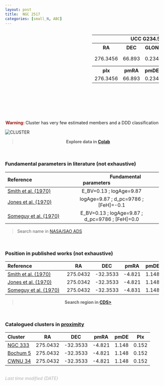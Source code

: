 ```yaml
---
layout: post
title:  NGC 2517
categories: [small_N, ABC]
---
```


<!-- include Aladin Lite CSS file in the head section of your page -->
<link rel="stylesheet" href="https://aladin.u-strasbg.fr/AladinLite/api/v2/latest/aladin.min.css" />
<!-- you can skip the following line if your page already integrates the jQuery library -->
<script type="text/javascript" src="https://code.jquery.com/jquery-1.12.1.min.js" charset="utf-8"></script>
<!-- Aladin Lite CS -->


<div style="display: flex; justify-content: space-between;">
   <div style="text-align: center;">
      <!-- Left block -->
      <!-- Aladin Lite viewer -->
      <div id="aladin-lite-div" align="left" style="width:285px;height:250px;"></div>
      <script type="text/javascript" src="https://aladin.u-strasbg.fr/AladinLite/api/v2/latest/aladin.min.js" charset="utf-8"></script>
      <script type="text/javascript">var aladin = A.aladin('#aladin-lite-div', {survey: "P/DSS2/color", fov:0.5, target: "ngc 2516"});</script>
   </div>
   <!-- Aladin Lite viewer -->
   <!-- Left block -->
   <!-- Right block -->
   <table style="text-align: center;">
      <!-- Row 0 (title) -->
      <tr>
         <td align="center" colspan="5"><b>&nbsp;&nbsp;&nbsp;&nbsp;&nbsp;&nbsp;&nbsp;&nbsp;&nbsp;&nbsp;&nbsp;&nbsp;&nbsp;&nbsp;&nbsp;&nbsp;&nbsp;&nbsp;&nbsp;&nbsp;&nbsp;&nbsp;&nbsp;&nbsp;UCC G234.5-17.3 (<a href="#" title="Cluster class">0.43</a>)</b></td>
      </tr>
      <!-- Row 1 -->
      <tr>
         <th>RA</th>
         <th>DEC</th>
         <th>GLON</th>
         <th>GLAT</th>
         <th>Class</th>
      </tr>
      <!-- Row 2 -->
      <tr>
         <td>276.3456</td>
         <td>66.893</td>
         <td>0.234</td>
         <td>100</td>
         <td>
            <span style="color: green; font-weight: bold;">A</span>
            <span style="color: #FFC300; font-weight: bold;">B</span>
            <span style="color: red; font-weight: bold;">C</span>
            <span style="color: purple; font-weight: bold;">D</span>
         </td>
      </tr>
      <!-- Row 3 -->
      <tr>
         <th>plx</th>
         <th>pmRA</th>
         <th>pmDE</th>
         <th>R_v</th>
         <th>N_20</th>
      </tr>
      <!-- Row 4 -->
      <tr>
         <td>276.3456</td>
         <td>66.893</td>
         <td>0.234</td>
         <td>--</td>
         <td>100</td>
      </tr>
   </table>
   <!-- Right block -->
</div>

<!-- Hidden for search purposes -->
<font color="#FFFFFF">CCC</font>

<div style="text-align: center;">
   <span style="color: #99180f; font-weight: bold;">Warning: </span><span>Cluster has very few estimated members and a DDD classification</span>
</div>

![CLUSTER](https://raw.githubusercontent.com/ucc23/plots/main/plots/cluster.png)

> <p style="text-align:center"><b>Explore data in <a href="https://colab.research.google.com/github/UCC23/datafiles/blob/master/notebooks/Gulliver_22.ipynb" target="_blank">Colab</b></a></p>
<br>


### Fundamental parameters in literature (not exhaustive)

| Reference<code>&nbsp;&nbsp;&nbsp;&nbsp;&nbsp;&nbsp;&nbsp;&nbsp;&nbsp;&nbsp;&nbsp;&nbsp;</code> | <code>&nbsp;&nbsp;&nbsp;&nbsp;&nbsp;&nbsp;&nbsp;&nbsp;&nbsp;&nbsp;&nbsp;</code>Fundamental parameters<code>&nbsp;&nbsp;&nbsp;&nbsp;&nbsp;&nbsp;&nbsp;&nbsp;&nbsp;&nbsp;&nbsp;&nbsp;</code>|
| :---         |     :---:      |
| [Smith et al. (1970)](http://ads.etc)   | E_BV=0.13 ; logAge=9.87    |
| [Jones et al. (1970)](http://ads.etc)   | logAge=9.87 ; d_pc=9786 ; [FeH]=-0.1  |
| [Someguy et al. (1970)](http://ads.etc)   | E_BV=0.13 ; logAge=9.87 ; d_pc=9786 ; [FeH]=0.0 |

> Search name in <a href="https://ui.adsabs.harvard.edu/search/q=%20collection%3Aastronomy%20%3Dbody%3A%22Bochum%207%22&sort=date%20desc%2C%20bibcode%20desc&p_=0" target="_blank">NASA/SAO ADS</a>
<br>



### Position in published works (not exhaustive)

| Reference<code>&nbsp;&nbsp;&nbsp;&nbsp;&nbsp;&nbsp;&nbsp;&nbsp;&nbsp;&nbsp;&nbsp;&nbsp;</code>   | RA    | DEC   | pmRA  | pmDE  | Plx   |
| :---         | :---: | :---: | :---: | :---: | :---: |
| [Smith et al. (1970)](http://ads.etc)   | 275.0432 | -32.3533 | -4.821 | 1.148 | 0.152 |
| [Jones et al. (1970)](http://ads.etc)   | 275.0342 | -32.3533 | -4.821 | 1.148 | 0.152 |
| [Someguy et al. (1970)](http://ads.etc) | 275.0432 | -32.3533 | -4.831 | 1.148 | 0.152 |

> <p style="text-align:center; font-weight: bold;">Search region in <a href="http://cdsportal.u-strasbg.fr/?target=11.9662%2066.7755" target="_blank">CDS></a></p>
<br>

### Catalogued clusters in <a href="faq.html" title="See FAQ for definition of proximity">proximity</a>

| Cluster         | RA    | DEC   | pmRA  | pmDE  | Plx         |
| :---         | :---: | :---: | :---: | :---: | :---:       |
| [NGC 333](https://ucc.ar)  | 275.0432 | -32.3533 | -4.821 | 1.148 | 0.152 |
| [Bochum 5](https://ucc.ar) | 275.0432 | -32.3533 | -4.821 | 1.148 | 0.152 |
| [CWNU 34](https://ucc.ar)  | 275.0432 | -32.3533 | -4.821 | 1.148 | 0.152 |



<br>
<font color="b3b1b1"><i>Last time modified {DATE}</i></font>
